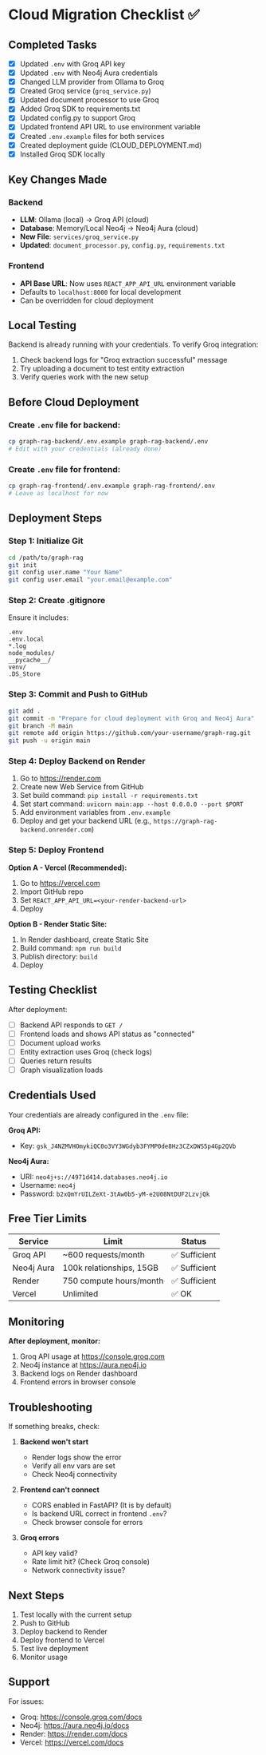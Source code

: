 # Cloud Migration Checklist ✅

## Completed Tasks

- [x] Updated `.env` with Groq API key
- [x] Updated `.env` with Neo4j Aura credentials
- [x] Changed LLM provider from Ollama to Groq
- [x] Created Groq service (`groq_service.py`)
- [x] Updated document processor to use Groq
- [x] Added Groq SDK to requirements.txt
- [x] Updated config.py to support Groq
- [x] Updated frontend API URL to use environment variable
- [x] Created `.env.example` files for both services
- [x] Created deployment guide (CLOUD_DEPLOYMENT.md)
- [x] Installed Groq SDK locally

## Key Changes Made

### Backend
- **LLM**: Ollama (local) → Groq API (cloud)
- **Database**: Memory/Local Neo4j → Neo4j Aura (cloud)
- **New File**: `services/groq_service.py`
- **Updated**: `document_processor.py`, `config.py`, `requirements.txt`

### Frontend
- **API Base URL**: Now uses `REACT_APP_API_URL` environment variable
- Defaults to `localhost:8000` for local development
- Can be overridden for cloud deployment

## Local Testing

Backend is already running with your credentials. To verify Groq integration:

1. Check backend logs for "Groq extraction successful" message
2. Try uploading a document to test entity extraction
3. Verify queries work with the new setup

## Before Cloud Deployment

### Create `.env` file for backend:
```bash
cp graph-rag-backend/.env.example graph-rag-backend/.env
# Edit with your credentials (already done)
```

### Create `.env` file for frontend:
```bash
cp graph-rag-frontend/.env.example graph-rag-frontend/.env
# Leave as localhost for now
```

## Deployment Steps

### Step 1: Initialize Git
```bash
cd /path/to/graph-rag
git init
git config user.name "Your Name"
git config user.email "your.email@example.com"
```

### Step 2: Create .gitignore
Ensure it includes:
```
.env
.env.local
*.log
node_modules/
__pycache__/
venv/
.DS_Store
```

### Step 3: Commit and Push to GitHub
```bash
git add .
git commit -m "Prepare for cloud deployment with Groq and Neo4j Aura"
git branch -M main
git remote add origin https://github.com/your-username/graph-rag.git
git push -u origin main
```

### Step 4: Deploy Backend on Render
1. Go to https://render.com
2. Create new Web Service from GitHub
3. Set build command: `pip install -r requirements.txt`
4. Set start command: `uvicorn main:app --host 0.0.0.0 --port $PORT`
5. Add environment variables from `.env.example`
6. Deploy and get your backend URL (e.g., `https://graph-rag-backend.onrender.com`)

### Step 5: Deploy Frontend
**Option A - Vercel (Recommended):**
1. Go to https://vercel.com
2. Import GitHub repo
3. Set `REACT_APP_API_URL=<your-render-backend-url>`
4. Deploy

**Option B - Render Static Site:**
1. In Render dashboard, create Static Site
2. Build command: `npm run build`
3. Publish directory: `build`
4. Deploy

## Testing Checklist

After deployment:
- [ ] Backend API responds to `GET /`
- [ ] Frontend loads and shows API status as "connected"
- [ ] Document upload works
- [ ] Entity extraction uses Groq (check logs)
- [ ] Queries return results
- [ ] Graph visualization loads

## Credentials Used

Your credentials are already configured in the `.env` file:

**Groq API:**
- Key: `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`

**Neo4j Aura:**
- URI: `neo4j+s://4971d414.databases.neo4j.io`
- Username: `neo4j`
- Password: `b2xQmYrUILZeXt-3tAw0b5-yM-e2U08NtDUF2LzvjQk`

## Free Tier Limits

| Service | Limit | Status |
|---------|-------|--------|
| Groq API | ~600 requests/month | ✅ Sufficient |
| Neo4j Aura | 100k relationships, 15GB | ✅ Sufficient |
| Render | 750 compute hours/month | ✅ Sufficient |
| Vercel | Unlimited | ✅ OK |

## Monitoring

**After deployment, monitor:**
1. Groq API usage at https://console.groq.com
2. Neo4j instance at https://aura.neo4j.io
3. Backend logs on Render dashboard
4. Frontend errors in browser console

## Troubleshooting

If something breaks, check:

1. **Backend won't start**
   - Render logs show the error
   - Verify all env vars are set
   - Check Neo4j connectivity

2. **Frontend can't connect**
   - CORS enabled in FastAPI? (It is by default)
   - Is backend URL correct in frontend `.env`?
   - Check browser console for errors

3. **Groq errors**
   - API key valid?
   - Rate limit hit? (Check Groq console)
   - Network connectivity issue?

## Next Steps

1. Test locally with the current setup
2. Push to GitHub
3. Deploy backend to Render
4. Deploy frontend to Vercel
5. Test live deployment
6. Monitor usage

## Support

For issues:
- Groq: https://console.groq.com/docs
- Neo4j: https://aura.neo4j.io/docs
- Render: https://render.com/docs
- Vercel: https://vercel.com/docs
